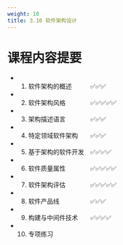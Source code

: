 ```yaml
---
weight: 10
title: 3.10 软件架构设计
---
```


# 课程内容提要

- 1. 软件架构的概述&emsp;&emsp;&emsp;✅✅✅
- 2. 软件架构风格&emsp;&emsp;&emsp;&emsp;✅✅✅✅✅
- 3. 架构描述语言&emsp;&emsp;&emsp;&emsp;✅✅✅
- 4. 特定领域软件架构&emsp;&emsp;✅✅✅
- 5. 基于架构的软件开发&emsp;✅✅✅✅
- 6. 软件质量属性&emsp;&emsp;&emsp;&emsp;✅✅✅✅✅
- 7. 软件架构评估&emsp;&emsp;&emsp;&emsp;✅✅✅✅✅
- 8. 软件产品线&emsp;&emsp;&emsp;&emsp;&emsp;✅✅✅
- 9. 构建与中间件技术&emsp;&emsp;✅✅✅✅
- 10. 专项练习
